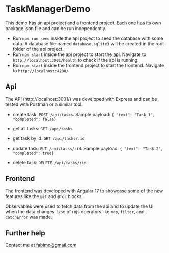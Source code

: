 # TaskManagerDemo

This demo has an api project and a frontend project. Each one has its own package.json file and can be run independently.

- Run `npm run seed` inside the api project to seed the database with some data. A database file named `database.sqlite3` will be created in the root folder of the api project.
- Run `npm start` inside the api project to start the api. Navigate to `http://localhost:3001/health` to check if the api is running.
- Run `npm start` inside the frontend project to start the frontend. Navigate to `http://localhost:4200/`

## Api

The API (http://localhost:3001/) was developed with Express and can be tested with Postman or a similar tool.

- create task: `POST /api/tasks`. 
Sample payload: `{ "text": "Task 1", "completed": false}`

- get all tasks: `GET /api/tasks`

- get task by id: `GET /api/tasks/:id`

- update task: `PUT /api/tasks/:id`.
Sample payload: `{ "text": "Task 2", "completed": true}`

- delete task: `DELETE /api/tasks/:id`

## Frontend

The frontend was developed with Angular 17 to showcase some of the new features like the `@if` and `@for` blocks.

Observables were used to fetch data from the api and to update the UI when the data changes. Use of rxjs operators like `map`, `filter`, and `catchError` was made.

## Further help

Contact me at fabimc@gmail.com
